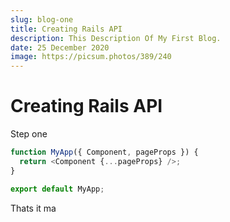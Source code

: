 ```yaml
---
slug: blog-one
title: Creating Rails API
description: This Description Of My First Blog.
date: 25 December 2020
image: https://picsum.photos/389/240
---
```


# Creating Rails API

Step one

```js
function MyApp({ Component, pageProps }) {
  return <Component {...pageProps} />;
}

export default MyApp;
```

Thats it ma
